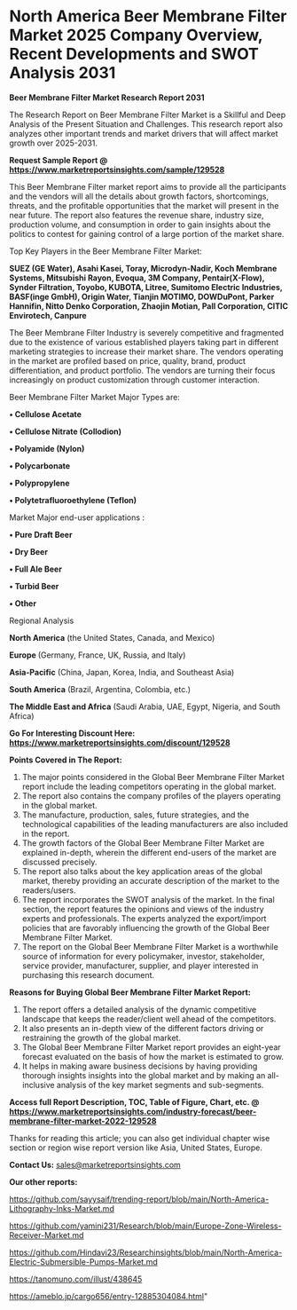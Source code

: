 # North America Beer Membrane Filter Market 2025 Company Overview, Recent Developments and SWOT Analysis 2031

<strong>Beer Membrane Filter Market Research Report 2031</strong>

The Research Report on Beer Membrane Filter Market is a Skillful and Deep Analysis of the Present Situation and Challenges. This research report also analyzes other important trends and market drivers that will affect market growth over 2025-2031.

<strong>Request Sample Report @ <a href=https://www.marketreportsinsights.com/sample/129528>https://www.marketreportsinsights.com/sample/129528</a></strong>

This Beer Membrane Filter market report aims to provide all the participants and the vendors will all the details about growth factors, shortcomings, threats, and the profitable opportunities that the market will present in the near future. The report also features the revenue share, industry size, production volume, and consumption in order to gain insights about the politics to contest for gaining control of a large portion of the market share.

Top Key Players in the Beer Membrane Filter Market:

<strong>SUEZ (GE Water), Asahi Kasei, Toray, Microdyn-Nadir, Koch Membrane Systems, Mitsubishi Rayon, Evoqua, 3M Company, Pentair(X-Flow), Synder Filtration, Toyobo, KUBOTA, Litree, Sumitomo Electric Industries, BASF(inge GmbH), Origin Water, Tianjin MOTIMO, DOWDuPont, Parker Hannifin, Nitto Denko Corporation, Zhaojin Motian, Pall Corporation, CITIC Envirotech, Canpure</strong>

The Beer Membrane Filter Industry is severely competitive and fragmented due to the existence of various established players taking part in different marketing strategies to increase their market share. The vendors operating in the market are profiled based on price, quality, brand, product differentiation, and product portfolio. The vendors are turning their focus increasingly on product customization through customer interaction.

Beer Membrane Filter Market Major Types are:

<strong>• Cellulose Acetate

• Cellulose Nitrate (Collodion)

• Polyamide (Nylon)

• Polycarbonate

• Polypropylene

• Polytetrafluoroethylene (Teflon)</strong>

Market Major end-user applications :

<strong>• Pure Draft Beer

• Dry Beer

• Full Ale Beer

• Turbid Beer

• Other</strong>

Regional Analysis

</u><strong><b>North America</b></strong> (the United States, Canada, and Mexico)

<strong><b>Europe </b></strong>(Germany, France, UK, Russia, and Italy)

<strong><b>Asia-Pacific</b></strong> (China, Japan, Korea, India, and Southeast Asia)

<strong><b>South America</b></strong> (Brazil, Argentina, Colombia, etc.)

<strong><b>The Middle East and Africa</b></strong> (Saudi Arabia, UAE, Egypt, Nigeria, and South Africa)

<strong>Go For Interesting Discount Here: <a href=https://www.marketreportsinsights.com/discount/129528>https://www.marketreportsinsights.com/discount/129528</a></strong>

<strong>Points Covered in The Report:</strong>
<ol>
  <li>The major points considered in the Global Beer Membrane Filter Market report include the leading competitors operating in the global market.</li>
  <li>The report also contains the company profiles of the players operating in the global market.</li>
  <li>The manufacture, production, sales, future strategies, and the technological capabilities of the leading manufacturers are also included in the report.</li>
  <li>The growth factors of the Global Beer Membrane Filter Market are explained in-depth, wherein the different end-users of the market are discussed precisely.</li>
  <li>The report also talks about the key application areas of the global market, thereby providing an accurate description of the market to the readers/users.</li>
  <li>The report incorporates the SWOT analysis of the market. In the final section, the report features the opinions and views of the industry experts and professionals. The experts analyzed the export/import policies that are favorably influencing the growth of the Global Beer Membrane Filter Market.</li>
  <li>The report on the Global Beer Membrane Filter Market is a worthwhile source of information for every policymaker, investor, stakeholder, service provider, manufacturer, supplier, and player interested in purchasing this research document.</li>
</ol>
<strong>Reasons for Buying Global Beer Membrane Filter Market Report:</strong>

<ol>
  <li>The report offers a detailed analysis of the dynamic competitive landscape that keeps the reader/client well ahead of the competitors.</li>
  <li>It also presents an in-depth view of the different factors driving or restraining the growth of the global market.</li>
  <li>The Global Beer Membrane Filter Market report provides an eight-year forecast evaluated on the basis of how the market is estimated to grow.</li>
  <li>It helps in making aware business decisions by having providing thorough insights insights into the global market and by making an all-inclusive analysis of the key market segments and sub-segments.</li>
</ol>
<strong>Access full Report Description, TOC, Table of Figure, Chart, etc. @ <a href=https://www.marketreportsinsights.com/industry-forecast/beer-membrane-filter-market-2022-129528>https://www.marketreportsinsights.com/industry-forecast/beer-membrane-filter-market-2022-129528</a></strong>


Thanks for reading this article; you can also get individual chapter wise section or region wise report version like Asia, United States, Europe.

<strong>Contact Us:</strong>
sales@marketreportsinsights.com

<strong>Our other reports:</strong>

<a href=https://github.com/sayysaif/trending-report/blob/main/North-America-Lithography-Inks-Market.md>https://github.com/sayysaif/trending-report/blob/main/North-America-Lithography-Inks-Market.md</a>

<a href=https://github.com/yamini231/Research/blob/main/Europe-Zone-Wireless-Receiver-Market.md>https://github.com/yamini231/Research/blob/main/Europe-Zone-Wireless-Receiver-Market.md</a>

<a href=https://github.com/Hindavi23/Researchinsights/blob/main/North-America-Electric-Submersible-Pumps-Market.md>https://github.com/Hindavi23/Researchinsights/blob/main/North-America-Electric-Submersible-Pumps-Market.md</a>

<a href=https://tanomuno.com/illust/438645>https://tanomuno.com/illust/438645</a>

<a href=https://ameblo.jp/cargo656/entry-12885304084.html>https://ameblo.jp/cargo656/entry-12885304084.html</a>"
